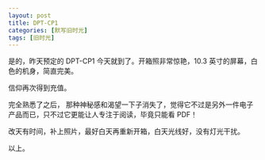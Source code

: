 ```yaml
---
layout: post
title: DPT-CP1
categories: [默写旧时光]
tags: [旧时光]
---
```


是的，昨天预定的 DPT-CP1 今天就到了。开箱照非常惊艳，10.3 英寸的屏幕，白色的机身，简直完美。

信仰再次得到充值。

完全熟悉了之后， 那种神秘感和渴望一下子消失了，觉得它不过是另外一件电子产品而已，只不过它更能让人专注于阅读，毕竟只能看 PDF！

改天有时间，补上照片，最好白天再重新开箱，白天光线好，没有灯光干扰。

以上。
